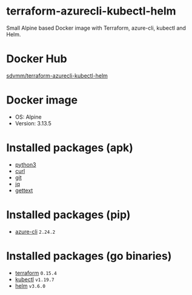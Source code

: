 # terraform-azurecli-kubectl-helm
Small Alpine based Docker image with Terraform, azure-cli, kubectl and Helm.

# Docker Hub
[sdvmm/terraform-azurecli-kubectl-helm](https://hub.docker.com/r/sdvmm/terraform-azurecli-kubectl-helm)

# Docker image
* OS: Alpine
* Version: 3.13.5

# Installed packages (apk)
* [python3](https://pkgs.alpinelinux.org/package/v3.11/main/x86_64/python3)
* [curl](https://pkgs.alpinelinux.org/package/v3.11/main/x86_64/curl)
* [git](https://pkgs.alpinelinux.org/package/v3.11/main/x86_64/git)
* [jq](https://pkgs.alpinelinux.org/package/v3.11/main/x86_64/jq)
* [gettext](https://pkgs.alpinelinux.org/package/v3.11/main/x86_64/gettext)

# Installed packages (pip)
* [azure-cli](https://pypi.org/project/azure-cli) `2.24.2`

# Installed packages (go binaries)
* [terraform](https://www.terraform.io/downloads.html) `0.15.4`
* [kubectl](https://kubernetes.io/docs/tasks/tools/install-kubectl/) `v1.19.7`
* [helm](https://github.com/helm/helm/releases) `v3.6.0`